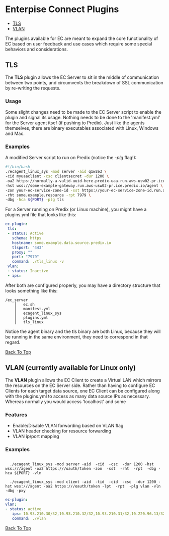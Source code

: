 <A NAME="top">
    
# Enterpise Connect Plugins
* [TLS](#tls)
* [VLAN](#vlan)

The plugins available for EC are meant to expand the core functionality of EC based on user feedback and use cases which require some special behaviors and considerations. 

## TLS

The **TLS** plugin allows the EC Server to sit in the middle of communication between two points, and circumvents the breakdown of SSL communication by re-writing the requests.

### Usage

Some slight changes need to be made to the EC Server script to enable the plugin and signal its usage. Nothing needs to be done to the 'manifest.yml' for the Server agent itsef (if pushing to Predix). Just like the agents themselves, there are binary executables associated with Linux, Windows and Mac.

### Examples

A modified Server script to run on Predix (notice the *-plg* flag!):

```bash
#!/bin/bash
./ecagent_linux_sys -mod server -aid q1w2e3 \
-cid myuaaclient -csc clientsecret -dur 1200 \
-oa2 https://normally-a-valid-uuid-here.predix-uaa.run.aws-usw02-pr.ice.predix.io/oauth/token \
-hst wss://some-example-gateway.run.aws-usw02-pr.ice.predix.io/agent \
-zon your-ec-service-zone-id -sst https://your-ec-service-zone-id.run.aws-usw02-pr.ice.predix.io \
-rht some.example.resource -rpt 7979 \
-dbg -hca ${PORT} -plg tls
```

For a Server running on Predix (or Linux machine), you might have a plugins.yml file that looks like this:

```yaml
ec-plugin:
 tls:
 - status: Active
   schema: https
   hostname: some.example.data.source.predix.io
   tlsport: "443"
   proxy: ""
   port: "7979"
   command: ./tls_linux -v
 vlan:
 - status: Inactive
 - ips: 
```

After both are configured properly, you may have a directory structure that looks something like this:

```
/ec_server
    │   ec.sh
    │   manifest.yml        
    │   ecagent_linux_sys
    │   plugins.yml
    │   tls_linux           
```

Notice the agent binary and the tls binary are both Linux, because they will be running in the same environment, they need to correspond in that regard.


<A HREF="#top">Back To Top</A>
## VLAN (currently available for Linux only)
The **VLAN** plugin allows the EC Client to create a Virtual LAN which mirrors the resources on the EC Server side. Rather than having to configure EC Clients for each target data source, one EC Client can be configured along with the plugins.yml to access as many data source IPs as necessary. Whereas normally you would access 'localhost' and some 


### Features  
* Enable/Disable VLAN forwarding based on VLAN flag
* VLAN header checking for resource forwarding
* VLAN ip/port mapping


### Examples
<pre><code>  
  ./ecagent_linux_sys -mod server -aid <VCAP_provided> -cid <UAA_client_ID> -csc <UAA_client_Secret> -dur 1200 -hst wss://<Predix_Gateway_App_URL>/agent -oa2 https://<predixUAA_URL>/oauth/token -zon <Predix-Zone-ID> -sst <EC-Service-URI> -rht <resource IP> -rpt <resource port> -dbg -hca ${PORT} -vln

  ./ecagent_linux_sys -mod client -aid <VCAP_provided> -tid <VCAP_provided> -cid <UAA_client_ID> -csc <UAA_client_Secret> -dur 1200 -hst wss://<Predix_Gateway_App_URL>/agent -oa2 https://<predixUAA_URL>/oauth/token -lpt <local listening port of your choosing, irrelevant for this use case> -rpt <comma separated resource ports> -plg vlan -vln -dbg -pxy <your proxy info>
</code></pre>
 

```yml
ec-plugin:
vlan:
- status: active
   ips: 10.93.210.30/32,10.93.210.32/32,10.93.210.31/32,10.220.96.13/32,192.168.11.13/32,10.93.210.23/32 (IPs of data sources server will speak to)
   command: ./vlan
```   

<A HREF="#top">Back To Top</A>